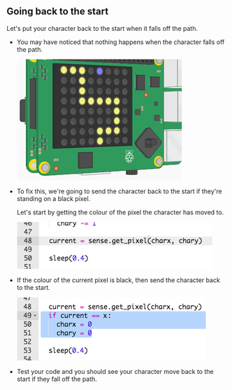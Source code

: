 ## Going back to the start

Let's put your character back to the start when it falls off the path.

+ You may have noticed that nothing happens when the character falls off the path.
    
    ![スクリーンショット](images/tightrope-off-path.png)

+ To fix this, we're going to send the character back to the start if they're standing on a black pixel.
    
    Let's start by getting the colour of the pixel the character has moved to.
    
    ![スクリーンショット](images/tightrope-get-pixel.png)

+ If the colour of the current pixel is black, then send the character back to the start.
    
    ![スクリーンショット](images/tightrope-reset.png)

+ Test your code and you should see your character move back to the start if they fall off the path.